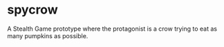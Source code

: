 # spycrow
A Stealth Game prototype where the protagonist is a crow trying to eat as many pumpkins as possible.
